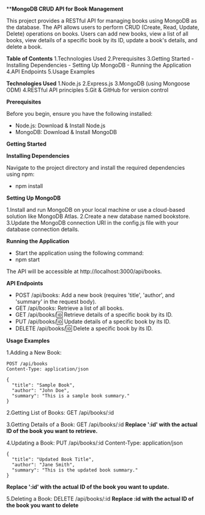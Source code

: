 ****MongoDB CRUD API for Book Management**

This project provides a RESTful API for managing books using MongoDB as the database. The API allows users to perform CRUD (Create, Read, Update, Delete) operations on books. Users can add new books, view a list of all books, view details of a specific book by its ID, update a book's details, and delete a book.

**Table of Contents**
1.Technologies Used
2.Prerequisites
3.Getting Started
    - Installing Dependencies
    - Setting Up MongoDB
    - Running the Application
4.API Endpoints
5.Usage Examples

**Technologies Used**
1.Node.js
2.Express.js
3.MongoDB (using Mongoose ODM)
4.RESTful API principles
5.Git & GitHub for version control

**Prerequisites**

Before you begin, ensure you have the following installed:

-  Node.js: Download & Install Node.js
-  MongoDB: Download & Install MongoDB

**Getting Started**

**Installing Dependencies**

Navigate to the project directory and install the required dependencies using npm:
  - npm install

**Setting Up MongoDB**

1.Install and run MongoDB on your local machine or use a cloud-based solution like MongoDB Atlas.
2.Create a new database named bookstore.
3.Update the MongoDB connection URI in the config.js file with your database connection details.

**Running the Application**

  -  Start the application using the following command:
  - npm start

The API will be accessible at http://localhost:3000/api/books.

**API Endpoints**

  -  POST /api/books: Add a new book (requires 'title', 'author', and 'summary' in the request body).
  -  GET /api/books: Retrieve a list of all books.
  -  GET /api/books/:id: Retrieve details of a specific book by its ID.
  -  PUT /api/books/:id: Update details of a specific book by its ID.
  -  DELETE /api/books/:id: Delete a specific book by its ID.

**Usage Examples**

1.Adding a New Book:

    POST /api/books
    Content-Type: application/json
    
    {
      "title": "Sample Book",
      "author": "John Doe",
      "summary": "This is a sample book summary."
    }

2.Getting List of Books:
    GET /api/books/:id
    
3.Getting Details of a Book:
    GET /api/books/:id
    **Replace ':id' with the actual ID of the book you want to retrieve.**
    
4.Updating a Book:
    PUT /api/books/:id
    Content-Type: application/json
    
    {
      "title": "Updated Book Title",
      "author": "Jane Smith",
      "summary": "This is the updated book summary."
    }
  **Replace ':id' with the actual ID of the book you want to update.**
  
5.Deleting a Book:
    DELETE /api/books/:id
  **Replace :id with the actual ID of the book you want to delete**
